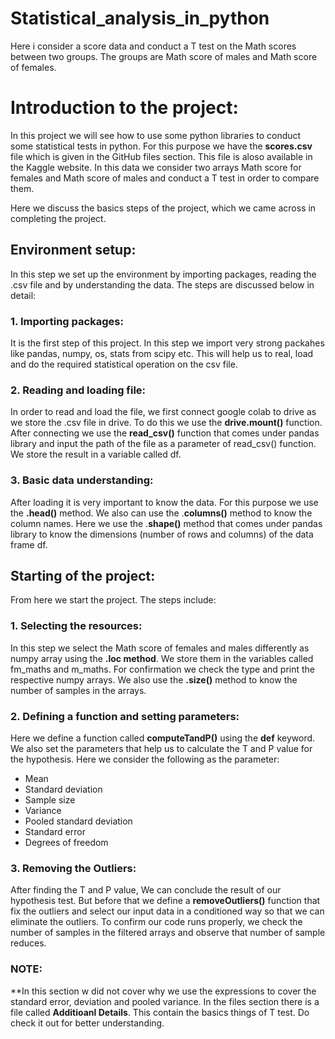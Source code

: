 # Statistical_analysis_in_python
Here i consider a score data and conduct a T test on the Math scores between two groups. The groups are Math score of males and Math score of females.
# Introduction to the project:
In this project we will see how to use some python libraries to conduct some statistical tests in python. For this purpose we have the **scores.csv** file which is given in the GitHub files section. This file is aloso available in the Kaggle website. In this data we consider two arrays Math score for females and Math score of males and conduct a T test in order to compare them. 

Here we discuss the basics steps of the project, which we came across in completing the project.

## Environment setup:
In this step we set up the environment by importing packages, reading the .csv file and by understanding the data. The steps are discussed below in detail:

### 1. Importing packages:
It is the first step of this project. In this step we import very strong packahes like pandas, numpy, os, stats from scipy etc. This will help us to real, load and do the required statistical operation on the csv file.

### 2. Reading and loading file:
In order to read and load the file, we first connect google colab to drive as we store the .csv file in drive. To do this we use the **drive.mount()** function. After connecting we use the **read_csv()** function that comes under pandas library and input the path of the file as a parameter of read_csv() function. We store the result in a variable called df.

### 3. Basic data understanding:
After loading it is very important to know the data. For this purpose we use the **.head()** method. We also can use the .**columns()** method to know the column names. Here we use the .**shape()** method that comes under pandas library to know the dimensions (number of rows and columns) of the data frame df.

## Starting of the project:
From here we start the project. The steps include:

### 1. Selecting the resources:
In this step we select the Math score of females and males differently as numpy array using the **.loc method**. We store them in the variables called fm_maths and m_maths. For confirmation we check the type and print the respective numpy arrays. We also use the **.size()** method to know the number of samples in the arrays.

### 2. Defining a function and setting parameters:
Here we define a function called **computeTandP()** using the **def** keyword. We also set the parameters that help us to calculate the T and P value for the hypothesis. Here we consider the following as the parameter:
* Mean
* Standard deviation
* Sample size
* Variance
* Pooled standard deviation
* Standard error
* Degrees of freedom

### 3. Removing the Outliers:
After finding the T and P value, We can conclude the result of our hypothesis test. But before that we define a **removeOutliers()** function that fix the outliers and select our input data in a conditioned way so that we can eliminate the outliers. To confirm our code runs properly, we check the number of samples in the filtered arrays and observe that number of sample reduces.


### NOTE:
**In this section w did not cover why we use the expressions to cover the standard error, deviation and pooled variance. In the files section there is a file called **Additioanl Details**. This contain the basics things of T test. Do check it out for better understanding.
